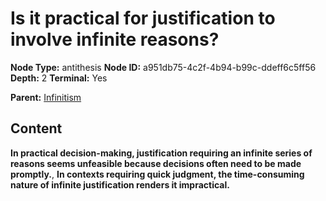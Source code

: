 # Is it practical for justification to involve infinite reasons?

**Node Type:** antithesis
**Node ID:** a951db75-4c2f-4b94-b99c-ddeff6c5ff56
**Depth:** 2
**Terminal:** Yes

**Parent:** [Infinitism](infinitism.md)

## Content

**In practical decision-making, justification requiring an infinite series of reasons seems unfeasible because decisions often need to be made promptly.**, **In contexts requiring quick judgment, the time-consuming nature of infinite justification renders it impractical.**
